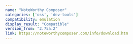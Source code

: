 ```yaml
---
name: "NoteWorthy Composer"
categories: ['oss', 'dev-tools']
compatibility: emulation
display_result: "Compatible"
version_from: "2.75a.2"
link: https://noteworthycomposer.com/info/download.htm
---
```

